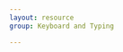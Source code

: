 ```yaml
---
layout: resource
group: Keyboard and Typing

---
```

<!-- General resources go here -->

<!-- #### Beginner -->

<!-- #### Intermediate -->

<!-- #### Advanced -->

<!-- #### Jedi -->
